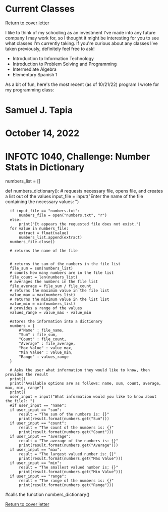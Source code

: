 # Current Classes

[Return to cover letter](https://github.com/SJTapia/resume/tree/main)

I like to think of my schooling as an investment I've made into any future company I may work for, so I thought it might be interesting for you to see what classes I'm currently taking. If you're curious about any classes I've taken previously, definitely feel free to ask!

- Introduction to Information Technology
- Introduction to Problem Solving and Programming
- Intermediate Algebra 
- Elementary Spanish 1

As a bit of fun, here's the most recent (as of 10/21/22) program I wrote for my programming class:

 # Samuel J. Tapia
# October 14, 2022
# INFOTC 1040, Challenge: Number Stats in Dictionary

  numbers_list = []

  def numbers_dictionary():
      # requests necessary file, opens file, and creates a list out of the values 
      input_file = input("Enter the name of the file containing the necessary values: ")


      if input_file == "numbers.txt":
          numbers_file = open("numbers.txt", "r")
      else:
          print("It appears the requested file does not exist.")
      for value in numbers_file:
          extract = float(value)
          numbers_list.append(extract)
      numbers_file.close()

      # returns the name of the file


      # returns the sum of the numbers in the file list
      file_sum = sum(numbers_list)
      # counts how many numbers are in the file list
      file_count = len(numbers_list)
      # averages the numbers in the file list
      file_average = file_sum / file_count
      # returns the maximum value in the file list
      value_max = max(numbers_list)
      # returns the minimum value in the list list
      value_min = min(numbers_list)
      # provides a range of the values
      values_range = value_max - value_min

      #stores the information into a dictionary 
      numbers = {
          #"Name" : file_name,
          "Sum" : file_sum,
          "Count" : file_count,
          "Average" : file_average,
          "Max Value" : value_max,
          "Min Value" : value_min,
          "Range" : values_range
      }

      # Asks the user what information they would like to know, then provides the result
      print()
      print("Available options are as follows: name, sum, count, average, max, min, range")
      print()
      user_input = input("What information would you like to know about the file?: ")
      #if user_input == "name":
      if user_input == "sum":
          result = "The sum of the numbers is: {}"
          print(result.format(numbers.get("Sum")))
      if user_input == "count":
          result = "The count of the numbers is: {}"
          print(result.format(numbers.get("Count")))
      if user_input == "average":
          result = "The average of the numbers is: {}"
          print(result.format(numbers.get("Average")))
      if user_input == "max":
          result = "The largest valued number is: {}"
          print(result.format(numbers.get("Max Value")))
      if user_input == "min":
          result = "The smallest valued number is: {}"
          print(result.format(numbers.get("Min Value")))
      if user_input == "range":
          result = "The range of the numbers is: {}"
          print(result.format(numbers.get("Range")))


  #calls the function
  numbers_dictionary()


[Return to cover letter](https://github.com/SJTapia/resume/tree/main)
